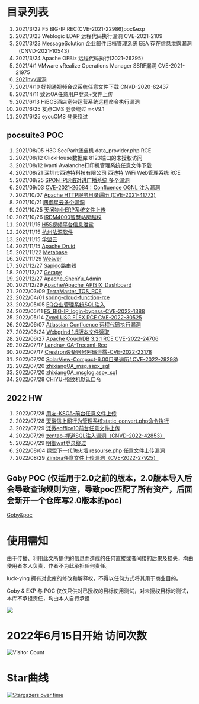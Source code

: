 # 目录列表
1. 2021/3/22 F5 BIG-IP REC(CVE-2021-22986)poc&exp
2. 2021/3/23 Weblogic LDAP 远程代码执行漏洞 CVE-2021-2109
3. 2021/3/23 MessageSolution 企业邮件归档管理系统 EEA 存在信息泄露漏洞（CNVD-2021-10543） 
4. 2021/3/24 Apache OFBiz  远程代码执行(2021-26295) 
5. 2021/4/1  VMware vRealize Operations Manager SSRF漏洞 CVE-2021-21975
6. [2021hvv漏洞](2021hvv漏洞)
7. 2021/4/10 好视通视频会议系统任意文件下载 CNVD-2020-62437
8. 2021/4/11 致远OA任意用户登录+文件上传
9. 2021/6/13 HiBOS酒店宽带运营系统远程命令执行漏洞
11. 2021/6/25 友点CMS 登录绕过 =<V9.1
12. 2021/6/25 eyouCMS 登录绕过
## pocsuite3 POC
1. 2021/08/05 H3C SecParh堡垒机 data_provider.php RCE
2. 2021/08/12 ClickHouse数据库 8123端口的未授权访问
3. 2021/08/12 Ivanti Avalanche打印机管理系统任意文件下载
4. 2021/08/21 深圳市西迪特科技有限公司 西迪特 WiFi Web管理系统 RCE
5. 2021/08/25 [SPON IP网络对讲广播系统 多个漏洞](SPON_IP网络对讲广播系统)
6. 2021/09/03 [CVE-2021-26084：Confluence OGNL 注入漏洞](Atlassian_Confluence)
7. 2021/10/07 [Apache HTTP服务目录遍历 (CVE-2021-41773)](Apache)
8. 2021/10/21 [网御星云多个漏洞](网御星云)
9. 2021/10/25 [天问物业ERP系统文件上传](天问物业ERP系统)
10. 2021/10/26 [iRDM4000智慧站房越权](iRDM4000智慧站房)
11. 2021/11/15 [H5S视频平台信息泄露](H5S视频平台)
12. 2021/11/15 [杭州法源软件](杭州法源软件)
13. 2021/11/15 [孚盟云](孚盟云)
14. 2021/11/15 [Apache Druid](Apache)
15. 2021/11/22 [Metabase](Metabase)
16. 2021/11/29 [Weaver](Weaver)
17. 2021/12/27 [Sapido路由器](Sapido)
18. 2021/12/27 [Gerapy](Gerapy)
19. 2021/12/27 [Apache_ShenYu_Admin](Apache_ShenYu_Admin)
20. 2021/12/29 [Apache/Apache_APISIX_Dashboard](Apache/Apache_APISIX_Dashboard)
21. 2022/03/09 [TerraMaster_TOS_RCE](TerraMaster_TOS)
22. 2022/04/01 [spring-cloud-function-rce](spring/spring-cloud-function-rce)
23. 2022/05/05 [EQ企业管理系统SQL注入](EQ企业管理系统)
24. 2022/05/11 [F5_BIG-IP_login-bypass-CVE-2022-1388](F5-BIG-IP)
25. 2022/05/14 [Zyxel USG FLEX RCE CVE-2022-30525](Zyxel)
26. 2022/06/07 [Atlassian Confluence 远程代码执行漏洞](Atlassian_Confluence)
27. 2022/06/24 [Webgrind 1.5版本文件读取](Webgrind)
28. 2022/06/27 [Apache CouchDB 3.2.1 RCE CVE-2022-24706](Apache/Apache_CouchDB)
29. 2022/07/17 [Landray-OA-Treexml-Rce](蓝凌OA) 
30. 2022/07/17 [Crestron设备账号密码泄露-CVE-2022-23178](Crestron)
31. 2022/07/20 [SolarView-Compact-6.00目录遍历( CVE-2022-29298)](SolarView)
32. 2022/07/20 [zhixiangOA_msg.aspx_sql](致翔OA)
32. 2022/07/20 [zhixiangOA_msglog.aspx_sql](致翔OA)
33. 2022/07/28 [CHIYU-指纹机默认口令](CHIYU-指纹机)
## 2022 HW
1. 2022/07/28 [用友-KSOA-前台任意文件上传](用友/用友-KSOA-前台任意文件上传)
2. 2022/07/28 [天融信上网行为管理系统static_convert.php命令执行](topsec/天融信上网行为管理系统命令执行)
3. 2022/07/29 [泛微eoffice10前台任意文件上传](Weaver/泛微eoffice10前台任意文件上传.py)
4. 2022/07/29 [zentao-禅道SQL注入漏洞（CNVD-2022-42853）](zentao-禅道/zentao_sql_injection_CNVD-2022-42853.py)
5. 2022/07/29 [明御waf登录绕过](明御waf/Ming_Royal_WAF-Login_Bypass.py)
6. 2022/08/04 [绿盟下一代防火墙 resourse.php 任意文件上传漏洞](绿盟/nsfocus_NGFW_resourse.php_arbitrary_file_upload.py)
7. 2022/08/29 [Zimbra任意文件上传漏洞（CVE-2022-27925）](Zimbra/CVE-2022-27925-路径穿越导致RCE.py)

## Goby POC (仅适用于2.0之前的版本，2.0版本导入后会导致查询规则为空，导致poc匹配了所有资产，后面会新开一个仓库写2.0版本的poc)
[Goby&poc](Goby&poc)

# 使用需知
由于传播、利用此文所提供的信息而造成的任何直接或者间接的后果及损失，均由使用者本人负责，作者不为此承担任何责任。

luck-ying 拥有对此库的修改和解释权，不得以任何方式将其用于商业目的。

Goby & EXP 与 POC 仅仅只供对已授权的目标使用测试，对未授权目标的测试，本库不承担责任，均由本人自行承担

![](wx.png)

# 2022年6月15日开始 访问次数

![Visitor Count](https://profile-counter.glitch.me/Library-POC/count.svg)

# Star曲线

[![Stargazers over time](https://starchart.cc/luck-ying/Library-POC.svg)](https://starchart.cc/luck-ying/Library-POC)
